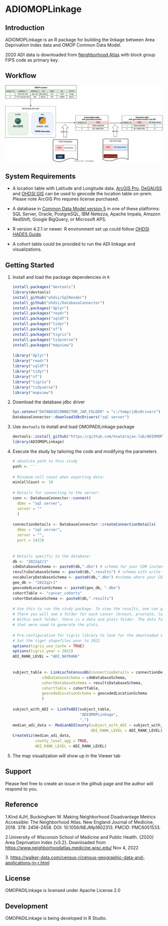 # ADIOMOPLinkage

## Introduction

ADIOMOPLinkage is an R package for building the linkage between Area Deprivation Index data and OMOP Common Data Model.

2020 ADI data is downloaded from [Neighborhood Atlas](https://www.neighborhoodatlas.medicine.wisc.edu/) with block group FIPS code as primary key.

## Workflow

![ADIOMOPLinkage Workflow](images/ADI_architecture.svg)

## System Requirements

-   A location table with Latitude and Longitude data. [ArcGIS Pro](https://pro.arcgis.com/en/pro-app/latest/get-started/introducing-arcgis-pro.htm), [DeGAUSS](https://degauss.org/) and [OHDSI GIS](https://github.com/OHDSI/GIS) can be used to geocode the location table on-prem. Please note ArcGIS Pro requires license purchased.

-   A database in [Common Data Model version 5](https://ohdsi.github.io/CommonDataModel/cdm53.html) in one of these platforms: SQL Server, Oracle, PostgreSQL, IBM Netezza, Apache Impala, Amazon RedShift, Google BigQuery, or Microsoft APS.

-   R version 4.2.1 or newer. R environment set up could follow [OHDSI HADES Guide](https://ohdsi.github.io/Hades/rSetup.html).

-   A cohort table could be provided to run the ADI linkage and visualizations.

## Getting Started

1.  Install and load the package dependencies in `R`

    ``` r
    install.packages("devtools")
    library(devtools)
    install_github("ohdsi/SqlRender")
    install_github("ohdsi/DatabaseConnector")
    install.packages("dplyr")
    install.packages("readr")
    install.packages("sqldf")
    install.packages("tidyr")
    install.packages("sf")
    install.packages("tigris")
    install.packages("tidyverse")
    install.packages("mapview")

    library("dplyr")
    library("readr")
    library("sqldf")
    library("tidyr")
    library("sf")
    library("tigris")
    library("tidyverse")
    library("mapview")
    ```

2.  Download the database jdbc driver

    ``` r
    Sys.setenv("DATABASECONNECTOR_JAR_FOLDER" = "c:/temp/jdbcDrivers")
    DatabaseConnector::downloadJdbcDrivers("sql server")
    ```

3.  Use `devtools` to install and load OMOPADILinkage package

    ``` r
    devtools::install_github("https://github.com/knatarajan-lab/ADIOMOPLinkage.git")
    library(ADIOMOPLinkage)
    ```

4.  Execute the study by tailoring the code and modifying the parameters

    ``` r
    # absolute path to this study
    path <- '' 

    # Minimum cell count when exporting data:
    minCellCount <- 10

    # Details for connecting to the server:
    conn <- DatabaseConnector::connect(
      dbms = "sql server",
      server = ""
      )

    connectionDetails <- DatabaseConnector::createConnectionDetails(
      dbms = "sql server",
      server = "",
      port = 1433)


    # Details specific to the database:
    db <- "2022q2r1"
    cdmDatabaseSchema <- paste0(db,".dbo") # schema for your CDM instance -- e.g. full_201911_omop_v5
    resultsDatabaseSchema <- paste0(db,".results") # schema with write privileges
    vocabularyDatabaseSchema <- paste0(db,".dbo") #schema where your CDM vocabulary is located
    geo_db <- "2022q2r1"
    geocodedLocationSchema <- paste0(geo_db, ".dbo")
    cohortTable <- "cancer_cohorts"
    cohortDatabaseSchema <- paste0(db,".results")

    # Use this to run the study package. To view the results, one can go to the specified output folder.
    # There you will see a folder for each cancer (breast, prostate, lung and multiple myeloma).
    # Within each folder, there is a data and plots folder. The data folder contains aggregate counts
    # that were used to generate the plots.

    # Pre-configuration for tigris library to look for the downloaded shapefiles in cache folder to avoid duplicate downloading
    # Set the tiger shapefiles year to 2021
    options(tigris_use_cache = TRUE)
    options(tigris_year = 2021)
    ADI_RANK_LEVEL = "ADI_NATRANK"


    subject_table <- LinkLocToCensusBG(connectionDetails = connectionDetails,
                 cdmDatabaseSchema = cdmDatabaseSchema,
                 cohortDatabaseSchema = resultsDatabaseSchema,
                 cohortTable = cohortTable,
                 geocodedLocationSchema = geocodedLocationSchema
                 )

    subject_with_ADI <- LinkToADI(subject_table,
                                  "ADIOMOPLinkage",
                                  ",")
    median_adi_data <- MedianADICounty(subject_with_ADI = subject_with_ADI,
                                       ADI_RANK_LEVEL = ADI_RANK_LEVEL)
    CreateViz(median_adi_data,
              county_level_agg = TRUE,
              ADI_RANK_LEVEL = ADI_RANK_LEVEL)
    ```

5.  The map visualization will show up in the Viewer tab

## Support

Please feel free to create an issue in the github page and the author will respond to you.

## Reference

1.Kind AJH, Buckingham W. Making Neighborhood Disadvantage Metrics Accessible: The Neighborhood Atlas. New England Journal of Medicine, 2018. 378: 2456-2458. DOI: 10.1056/NEJMp1802313. PMCID: PMC6051533.

2.University of Wisconsin School of Medicine and Public Health. {2020} Area Deprivation Index {v3.2}. Downloaded from <https://www.neighborhoodatlas.medicine.wisc.edu/> Nov 4, 2022

3\. <https://walker-data.com/census-r/census-geographic-data-and-applications-in-r.html>

## License

OMOPADILinkage is licensed under Apache License 2.0

## Development

OMOPADILinkage is being developed in R Studio.
